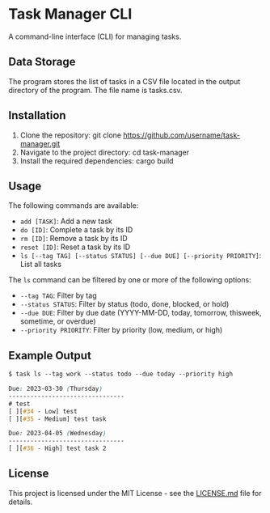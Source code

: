 # Task Manager CLI

A command-line interface (CLI) for managing tasks.

## Data Storage
The program stores the list of tasks in a CSV file located in the output directory of the program. The file name is tasks.csv.

## Installation

1. Clone the repository: git clone https://github.com/username/task-manager.git
2. Navigate to the project directory: cd task-manager
3. Install the required dependencies: cargo build

## Usage

The following commands are available:

- `add [TASK]`: Add a new task
- `do [ID]`: Complete a task by its ID
- `rm [ID]`: Remove a task by its ID
- `reset [ID]`: Reset a task by its ID
- `ls [--tag TAG] [--status STATUS] [--due DUE] [--priority PRIORITY]`: List all tasks

The `ls` command can be filtered by one or more of the following options:

- `--tag TAG`: Filter by tag
- `--status STATUS`: Filter by status (todo, done, blocked, or hold)
- `--due DUE`: Filter by due date (YYYY-MM-DD, today, tomorrow, thisweek, sometime, or overdue)
- `--priority PRIORITY`: Filter by priority (low, medium, or high)

## Example Output

```css
$ task ls --tag work --status todo --due today --priority high

Due: 2023-03-30 (Thursday)
--------------------------------
# test
[ ][#34 - Low] test
[ ][#35 - Medium] test task

Due: 2023-04-05 (Wednesday)
--------------------------------
[ ][#36 - High] test task 2
```

## License

This project is licensed under the MIT License - see the [LICENSE.md](LICENSE.md) file for details.
